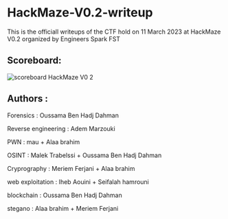 # HackMaze-V0.2-writeup
This is the officiall writeups of the CTF hold on 11 March 2023 at HackMaze V0.2 organized by Engineers Spark FST

## Scoreboard:

![scoreboard HackMaze V0 2](https://user-images.githubusercontent.com/63789665/224573373-2999892e-87aa-43bd-9c39-feadaa8bb7c7.png)

## Authors :

Forensics : Oussama Ben Hadj Dahman

Reverse engineering : Adem Marzouki

PWN : mau + Alaa brahim

OSINT : Malek Trabelssi + Oussama Ben Hadj Dahman

Cryprography : Meriem Ferjani + Alaa brahim

web exploitation : Iheb Aouini + Seifalah hamrouni

blockchain : Oussama Ben Hadj Dahman

stegano : Alaa brahim + Meriem Ferjani
